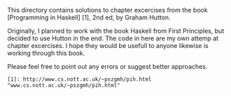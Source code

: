 This directory contains solutions to chapter excercises from the book [Programming in Haskell] [1], 2nd ed, by Graham Hutton.

Originally, I planned to work with the book Haskell from First Principles, but decided to use Hutton in the end. The code in here are my own attemp at chapter excercises. I hope they would be usefull to anyone likewise is working through this book. 

Please feel free to point out any errors or suggest better approaches.

    [1]: http://www.cs.nott.ac.uk/~pszgmh/pih.html  "www.cs.nott.ac.uk/~pszgmh/pih.html"